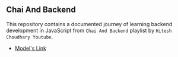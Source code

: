 ## Chai And Backend

This repository contains a documented journey of learning backend development in JavaScript from `Chai And Backend` playlist by `Hitesh Choudhary Youtube`.

- [Model's Link](https://app.eraser.io/workspace/YtPqZ1VogxGy1jzIDkzj)